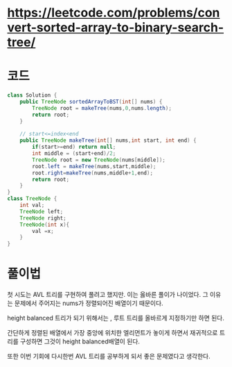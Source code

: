 # https://leetcode.com/problems/convert-sorted-array-to-binary-search-tree/

# 코드

```java
class Solution {
	public TreeNode sortedArrayToBST(int[] nums) {
		TreeNode root = makeTree(nums,0,nums.length);
		return root;
	}
	
	// start<=index<end
	public TreeNode makeTree(int[] nums,int start, int end) {
		if(start>=end) return null;
		int middle = (start+end)/2;
		TreeNode root = new TreeNode(nums[middle]);
		root.left = makeTree(nums,start,middle);
		root.right=makeTree(nums,middle+1,end);
		return root;
	}
}
class TreeNode {
	int val;
	TreeNode left;
	TreeNode right;
	TreeNode(int x){
		val =x;
	}
}
```

# 풀이법

첫 시도는 AVL 트리를 구현하여 풀려고 했지만. 이는 옳바른 풀이가 나이었다. 그 이유는 문제에서 주어지는 nums가 정렬되어진 배열이기 때문이다.

height balanced 트리가 되기 위해서는 , 루트 트리를 올바르게 지정하기만 하면 된다.

간단하게 정렬된 배열에서 가장 중앙에 위치한 엘리먼트가 놓이게 하면서 재귀적으로 트리를 구성하면 그것이 height balanced배열이 된다.

또한 이번 기회에 다시한번 AVL 트리를 공부하게 되서 좋은 문제였다고 생각한다.